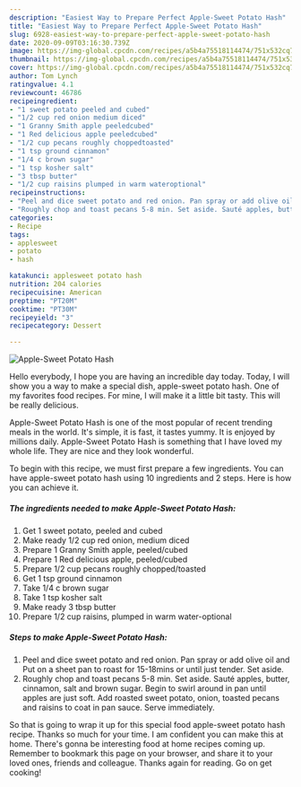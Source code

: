 ```yaml
---
description: "Easiest Way to Prepare Perfect Apple-Sweet Potato Hash"
title: "Easiest Way to Prepare Perfect Apple-Sweet Potato Hash"
slug: 6928-easiest-way-to-prepare-perfect-apple-sweet-potato-hash
date: 2020-09-09T03:16:30.739Z
image: https://img-global.cpcdn.com/recipes/a5b4a75518114474/751x532cq70/apple-sweet-potato-hash-recipe-main-photo.jpg
thumbnail: https://img-global.cpcdn.com/recipes/a5b4a75518114474/751x532cq70/apple-sweet-potato-hash-recipe-main-photo.jpg
cover: https://img-global.cpcdn.com/recipes/a5b4a75518114474/751x532cq70/apple-sweet-potato-hash-recipe-main-photo.jpg
author: Tom Lynch
ratingvalue: 4.1
reviewcount: 46786
recipeingredient:
- "1 sweet potato peeled and cubed"
- "1/2 cup red onion medium diced"
- "1 Granny Smith apple peeledcubed"
- "1 Red delicious apple peeledcubed"
- "1/2 cup pecans roughly choppedtoasted"
- "1 tsp ground cinnamon"
- "1/4 c brown sugar"
- "1 tsp kosher salt"
- "3 tbsp butter"
- "1/2 cup raisins plumped in warm wateroptional"
recipeinstructions:
- "Peel and dice sweet potato and red onion. Pan spray or add olive oil and Put on a sheet pan to roast for 15-18mins or until just tender. Set aside."
- "Roughly chop and toast pecans 5-8 min. Set aside. Sauté apples, butter, cinnamon, salt and brown sugar. Begin to swirl around in pan until apples are just soft. Add roasted sweet potato, onion, toasted pecans and raisins to coat in pan sauce. Serve immediately."
categories:
- Recipe
tags:
- applesweet
- potato
- hash

katakunci: applesweet potato hash 
nutrition: 204 calories
recipecuisine: American
preptime: "PT20M"
cooktime: "PT30M"
recipeyield: "3"
recipecategory: Dessert

---
```



![Apple-Sweet Potato Hash](https://img-global.cpcdn.com/recipes/a5b4a75518114474/751x532cq70/apple-sweet-potato-hash-recipe-main-photo.jpg)

Hello everybody, I hope you are having an incredible day today. Today, I will show you a way to make a special dish, apple-sweet potato hash. One of my favorites food recipes. For mine, I will make it a little bit tasty. This will be really delicious.

Apple-Sweet Potato Hash is one of the most popular of recent trending meals in the world. It's simple, it is fast, it tastes yummy. It is enjoyed by millions daily. Apple-Sweet Potato Hash is something that I have loved my whole life. They are nice and they look wonderful.




To begin with this recipe, we must first prepare a few ingredients. You can have apple-sweet potato hash using 10 ingredients and 2 steps. Here is how you can achieve it.

<!--inarticleads1-->

##### The ingredients needed to make Apple-Sweet Potato Hash:

1. Get 1 sweet potato, peeled and cubed
1. Make ready 1/2 cup red onion, medium diced
1. Prepare 1 Granny Smith apple, peeled/cubed
1. Prepare 1 Red delicious apple, peeled/cubed
1. Prepare 1/2 cup pecans roughly chopped/toasted
1. Get 1 tsp ground cinnamon
1. Take 1/4 c brown sugar
1. Take 1 tsp kosher salt
1. Make ready 3 tbsp butter
1. Prepare 1/2 cup raisins, plumped in warm water-optional




<!--inarticleads2-->

##### Steps to make Apple-Sweet Potato Hash:

1. Peel and dice sweet potato and red onion. Pan spray or add olive oil and Put on a sheet pan to roast for 15-18mins or until just tender. Set aside.
1. Roughly chop and toast pecans 5-8 min. Set aside. Sauté apples, butter, cinnamon, salt and brown sugar. Begin to swirl around in pan until apples are just soft. Add roasted sweet potato, onion, toasted pecans and raisins to coat in pan sauce. Serve immediately.




So that is going to wrap it up for this special food apple-sweet potato hash recipe. Thanks so much for your time. I am confident you can make this at home. There's gonna be interesting food at home recipes coming up. Remember to bookmark this page on your browser, and share it to your loved ones, friends and colleague. Thanks again for reading. Go on get cooking!
